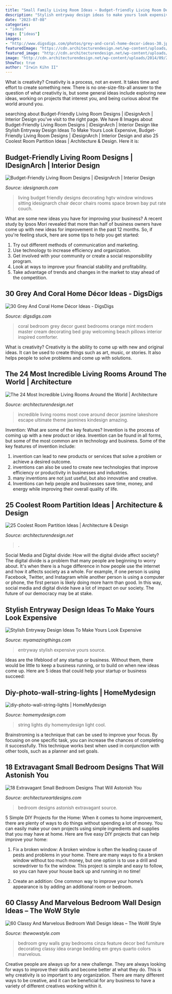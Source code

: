 ```yaml
---
title: "Small Family Living Room Ideas ~ Budget-friendly Living Room Designs"
description: "Stylish entryway design ideas to make yours look expensive"
date: "2023-07-08"
categories:
- "ideas"
tags: ["ideas"]
images:
- "http://www.digsdigs.com/photos/grey-and-coral-home-decor-ideas-30.jpg"
featuredImage: "https://cdn.architecturendesign.net/wp-content/uploads/2014/08/753.jpg"
featured_image: "http://cdn.architecturendesign.net/wp-content/uploads/2014/09/20-Most-Incredible-Living-Rooms-22.jpg"
image: "http://cdn.architecturendesign.net/wp-content/uploads/2014/09/20-Most-Incredible-Living-Rooms-22.jpg"
ShowToc: true
author: "Irwin Kihn II"
---
```



What is creativity?
Creativity is a process, not an event. It takes time and effort to create something new. There is no one-size-fits-all answer to the question of what creativity is, but some general ideas include exploring new ideas, working on projects that interest you, and being curious about the world around you.

	

		
searching about Budget-Friendly Living Room Designs | iDesignArch | Interior Design you've visit to the right page. We have 8 Images about Budget-Friendly Living Room Designs | iDesignArch | Interior Design like Stylish Entryway Design Ideas To Make Yours Look Expensive, Budget-Friendly Living Room Designs | iDesignArch | Interior Design and also 25 Coolest Room Partition Ideas | Architecture &amp; Design. Here it is:
		
    
## Budget-Friendly Living Room Designs | IDesignArch | Interior Design

<img loading=lazy src="http://www.idesignarch.com/wp-content/uploads/Budget-Friendly-Living-Room-Design_8.jpg" onerror="this.onerror=null;this.src='https://tse1.mm.bing.net/th?id=OIP.mXuch1DOoqxxc919rOS29QHaJ3&amp;pid=15.1';" alt="Budget-Friendly Living Room Designs | iDesignArch | Interior Design">

_Source: idesignarch.com_

>living budget friendly designs decorating hgtv window windows sitting idesignarch chair decor chairs rooms space brown bay put rate couch. 

	

What are some new ideas you have for improving your business?
A recent study by Ipsos Mori revealed that more than half of business owners have come up with new ideas for improvement in the past 12 months. So, if you're feeling stuck, here are some tips to help you get started: 
1. Try out different methods of communication and marketing.
2. Use technology to increase efficiency and organization.
3. Get involved with your community or create a social responsibility program.
4. Look at ways to improve your financial stability and profitability.
5. Take advantage of trends and changes in the market to stay ahead of the competition.

    
## 30 Grey And Coral Home Décor Ideas - DigsDigs

<img loading=lazy src="http://www.digsdigs.com/photos/grey-and-coral-home-decor-ideas-30.jpg" onerror="this.onerror=null;this.src='https://tse1.mm.bing.net/th?id=OIP.GI8-xT4laSB8MU6nmwZ7-QHaJ4&amp;pid=15.1';" alt="30 Grey And Coral Home Décor Ideas - DigsDigs">

_Source: digsdigs.com_

>coral bedroom grey decor guest bedrooms orange mint modern master cream decorating bed gray welcoming beach pillows interior inspired comforter. 

	

What is creativity?
Creativity is the ability to come up with new and original ideas. It can be used to create things such as art, music, or stories. It also helps people to solve problems and come up with solutions.

    
## The 24 Most Incredible Living Rooms Around The World | Architecture

<img loading=lazy src="http://cdn.architecturendesign.net/wp-content/uploads/2014/09/20-Most-Incredible-Living-Rooms-22.jpg" onerror="this.onerror=null;this.src='https://tse3.mm.bing.net/th?id=OIP.8Z76qRXldjOZUEdpgNcT1wHaE8&amp;pid=15.1';" alt="The 24 Most Incredible Living Rooms Around the World | Architecture">

_Source: architecturendesign.net_

>incredible living rooms most cove around decor jasmine lakeshore escape ultimate theme jasmines kindesign amazing. 

	

Invention: What are some of the key features?
Invention is the process of coming up with a new product or idea. Invention can be found in all forms, but some of the most common are in technology and business. Some of the key features of invention include:
1. invention can lead to new products or services that solve a problem or achieve a desired outcome.
2. inventions can also be used to create new technologies that improve efficiency or productivity in businesses and industries. 
3. many inventions are not just useful, but also innovative and creative. 
4. Inventions can help people and businesses save time, money, and energy while improving their overall quality of life.

    
## 25 Coolest Room Partition Ideas | Architecture &amp; Design

<img loading=lazy src="https://cdn.architecturendesign.net/wp-content/uploads/2014/08/753.jpg" onerror="this.onerror=null;this.src='https://tse1.mm.bing.net/th?id=OIP.vY66Fsip9dzeE_fMcrXXUQHaLK&amp;pid=15.1';" alt="25 Coolest Room Partition Ideas | Architecture &amp; Design">

_Source: architecturendesign.net_

>. 

	

Social Media and Digital divide: How will the digital divide affect society?
The digital divide is a problem that many people are beginning to worry about. It's when there is a huge difference in how people use the internet and how it affects society as a whole. For example, if one person is using Facebook, Twitter, and Instagram while another person is using a computer or phone, the first person is likely doing more harm than good. In this way, social media and digital divide have a lot of impact on our society. The future of our democracy may be at stake.

    
## Stylish Entryway Design Ideas To Make Yours Look Expensive

<img loading=lazy src="https://myamazingthings.com/wp-content/uploads/2017/08/entryway-ideas-4.png" onerror="this.onerror=null;this.src='https://tse4.mm.bing.net/th?id=OIP.9mAPYq5ZExoAWqMFmKdn7wHaLG&amp;pid=15.1';" alt="Stylish Entryway Design Ideas To Make Yours Look Expensive">

_Source: myamazingthings.com_

>entryway stylish expensive yours source. 

	

Ideas are the lifeblood of any startup or business. Without them, there would be little to keep a business running, or to build on when new ideas come up. Here are 5 ideas that could help your startup or business succeed:

    
## Diy-photo-wall-string-lights | HomeMydesign

<img loading=lazy src="https://homemydesign.com/wp-content/uploads/2015/09/diy-photo-wall-string-lights.jpg" onerror="this.onerror=null;this.src='https://tse3.mm.bing.net/th?id=OIP.5eZKBKP1Ku2xNdJ9cG8asQHaLH&amp;pid=15.1';" alt="diy-photo-wall-string-lights | HomeMydesign">

_Source: homemydesign.com_

>string lights diy homemydesign light cool. 

	

Brainstroming is a technique that can be used to improve your focus. By focusing on one specific task, you can increase the chances of completing it successfully. This technique works best when used in conjunction with other tools, such as a planner and set goals.

    
## 18 Extravagant Small Bedroom Designs That Will Astonish You

<img loading=lazy src="https://www.architectureartdesigns.com/wp-content/uploads/2016/10/17-33.jpg" onerror="this.onerror=null;this.src='https://tse3.mm.bing.net/th?id=OIP.SvPsxQFFQjbgmcSimS0NwQHaJ4&amp;pid=15.1';" alt="18 Extravagant Small Bedroom Designs That Will Astonish You">

_Source: architectureartdesigns.com_

>bedroom designs astonish extravagant source. 

	

5 Simple DIY Projects for the Home:
When it comes to home improvement, there are plenty of ways to do things without spending a lot of money. You can easily make your own projects using simple ingredients and supplies that you may have at home. Here are five easy DIY projects that can help improve your home: 
1. Fix a broken window: A broken window is often the leading cause of pests and problems in your home. There are many ways to fix a broken window without too much money, but one option is to use a drill and screwdriver to fix the window. This project is simple and easy to follow, so you can have your house back up and running in no time!

2. Create an addition: One common way to improve your home’s appearance is by adding an additional room or bedroom.

    
## 60 Classy And Marvelous Bedroom Wall Design Ideas – The WoW Style

<img loading=lazy src="http://thewowstyle.com/wp-content/uploads/2016/08/Grey-Bedroom-Walls-Design.jpg" onerror="this.onerror=null;this.src='https://tse4.mm.bing.net/th?id=OIP.WODxdCniiQA9JV85bLDgDgHaKF&amp;pid=15.1';" alt="60 Classy And Marvelous Bedroom Wall Design Ideas – The WoW Style">

_Source: thewowstyle.com_

>bedroom grey walls gray bedrooms cinza feature decor bed furniture decorating classy idea orange bedding em greys quarto colors marvelous. 

	

Creative people are always up for a new challenge. They are always looking for ways to improve their skills and become better at what they do. This is why creativity is so important to any organization. There are many different ways to be creative, and it can be beneficial for any business to have a variety of different creatives working within it.

